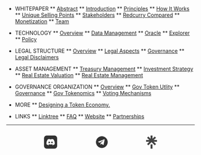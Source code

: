 <!-- docs/_sidebar.md -->
* WHITEPAPER
** [Abstract](/whitepaper/abstract.md)
** [Introduction](/whitepaper/intro.md)
** [Principles](/whitepaper/manifesto.md)
** [How It Works](/whitepaper/how.md)
** [Unique Selling Points](/whitepaper/benefits.md)
** [Stakeholders](/whitepaper/stakeholders.md)
** [Redcurry Compared](/whitepaper/compare.md)
** [Monetization](/whitepaper/monetization.md)
** [Team](/whitepaper/team.md)

* TECHNOLOGY
** [Overview](/asset/technology/overview.md)
** [Data Management](/asset/technology/management.md)
** [Oracle](/asset/technology/oracle.md)
** [Explorer](/asset/technology/explorer.md)
** [Policy](/asset/technology/transparency.md)

* LEGAL STRUCTURE
** [Overview](/asset/legal/overview.md)
** [Legal Aspects](/asset/legal/aspects.md)
** [Governance](/asset/legal/governance.md)
** [Legal Disclaimers](/asset/legal/disclaimers.md)

* ASSET MANAGEMENT
** [Treasury Management](/asset/treasury/management.md)
** [Investment Strategy](/asset/treasury/strategy.md)
** [Real Estate Valuation](/asset/treasury/valuation.md)
** [Real Estate Management](/asset/treasury/re.md)

* GOVERNANCE ORGANIZATION
** [Overview](/asset/dao/overview.md)
** [Gov Token Utlity](/asset/dao/utility.md)
** [Governance](/asset/dao/governance.md)
** [Gov Tokenomics](/asset/dao/economics.md)
** [Voting Mechanisms](/asset/dao/voting.md)

* MORE
** [<span style="text-decoration: underline">Designing a Token Economy.</span>](https://www.researchgate.net/publication/371314053_Designing_a_Token_Economy_Incentives_Governance_and_Tokenomics)

* LINKS
** [<span style="text-decoration: underline">Linktree</span>](https://linktr.ee/redcurry)
** [<span style="text-decoration: underline">FAQ</span>](https://redcurry.co/faq)
** [<span style="text-decoration: underline">Website</span>](https://redcurry.co)
** [<span style="text-decoration: underline">Partnerships</span>](https://redcurry.co/partners)
---
<div style="display:flex; margin-top: 2em;justify-content: space-evenly; opacity:0.8">
  <a href="https://discord.gg/z8kgCvxtea" target="_blank"><img style="height:35px;" src="./media/icon/discord_b.png" alt="Discord"></a>
  <a href="https://t.me/RedcurryOfficial" target="_blank"><img style="height:35px;"src="./media/icon/telegram_b.png" alt="Telegram"></a>
    <a href="https://linktr.ee/redcurry" target="_blank"><img style="height:35px;"src="./media/icon/linktree_b.png" alt="Linktree"></a>
</div>